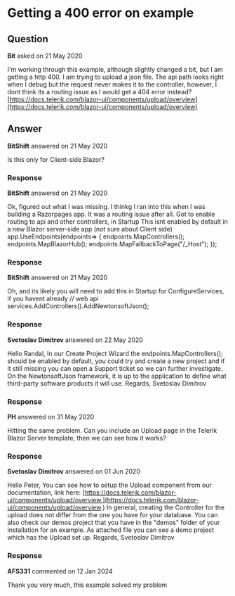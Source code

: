 # Getting a 400 error on example

## Question

**Bit** asked on 21 May 2020

I'm working through this example, although slightly changed a bit, but I am getting a http 400. I am trying to upload a json file. The api path looks right when I debug but the request never makes it to the controller, however, I dont think its a routing issue as I would get a 404 error instead? [https://docs.telerik.com/blazor-ui/components/upload/overview](https://docs.telerik.com/blazor-ui/components/upload/overview)

## Answer

**BitShift** answered on 21 May 2020

Is this only for Client-side Blazor?

### Response

**BitShift** answered on 21 May 2020

Ok, figured out what I was missing. I thinkg I ran into this when I was building a Razorpages app. It was a routing issue after all. Got to enable routing to api and other controllers, in Startup This isnt enabled by default in a new Blazor server-side app (not sure about Client side) app.UseEndpoints(endpoints=> { endpoints.MapControllers(); endpoints.MapBlazorHub(); endpoints.MapFallbackToPage("/_Host"); });

### Response

**BitShift** answered on 21 May 2020

Oh, and its likely you will need to add this in Startup for ConfigureServices, if you havent already // web api services.AddControllers().AddNewtonsoftJson();

### Response

**Svetoslav Dimitrov** answered on 22 May 2020

Hello Randal, In our Create Project Wizard the endpoints.MapControllers(); should be enabled by default, you could try and create a new project and if it still missing you can open a Support ticket so we can further investigate. On the NewtonsoftJson framework, it is up to the application to define what third-party software products it will use. Regards, Svetoslav Dimitrov

### Response

**PH** answered on 31 May 2020

Hitting the same problem. Can you include an Upload page in the Telerik Blazor Server template, then we can see how it works?

### Response

**Svetoslav Dimitrov** answered on 01 Jun 2020

Hello Peter, You can see how to setup the Upload component from our documentation, link here: [https://docs.telerik.com/blazor-ui/components/upload/overview.](https://docs.telerik.com/blazor-ui/components/upload/overview.) In general, creating the Controller for the upload does not differ from the one you have for your database. You can also check our demos project that you have in the "demos" folder of your installation for an example. As attached file you can see a demo project which has the Upload set up. Regards, Svetoslav Dimitrov

### Response

**AFS331** commented on 12 Jan 2024

Thank you very much, this example solved my problem
